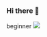 ### Hi there 👋
beginner
![](https://github-readme-stats.vercel.app/api/top-langs?username=OR-gatti&show_icons=true&locale=en&layout=compact)
<!--
**OR-gatti/OR-gatti** is a ✨ _special_ ✨ repository because its `README.md` (this file) appears on your GitHub profile.

Here are some ideas to get you started:

- 🔭 I’m currently working on ...
- 🌱 I’m currently learning ...
- 👯 I’m looking to collaborate on ...
- 🤔 I’m looking for help with ...
- 💬 Ask me about ...
- 📫 How to reach me: ...
- 😄 Pronouns: ...
- ⚡ Fun fact: ...
-->
